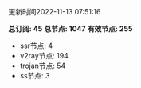 更新时间2022-11-13 07:51:16

**总订阅: 45**
**总节点: 1047**
**有效节点: 255**
- ssr节点: 4
- v2ray节点: 194
- trojan节点: 54
- ss节点: 3
